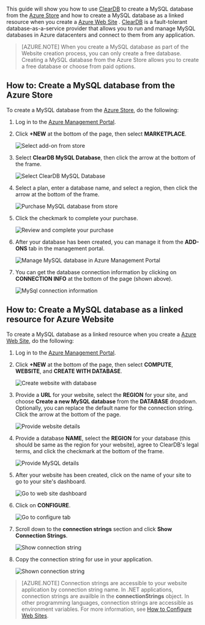 This guide will show you how to use [ClearDB] to create a MySQL database from the [Azure Store] and  how to create a MySQL database as a linked resource when you create a [Azure Web Site][waws] . [ClearDB] is a fault-tolerant database-as-a-service provider that allows you to run and manage MySQL databases in Azure datacenters and connect to them from any application.  

> [AZURE.NOTE] When you create a MySQL database as part of the Website creation process, you can only create a free database. Creating a MySQL database from the Azure Store allows you to create a free database or choose from paid options.

## How to: Create a MySQL database from the Azure Store

To create a MySQL database from the [Azure Store], do the following:

1. Log in to the [Azure Management Portal][portal].
2. Click **+NEW** at the bottom of the page, then select **MARKETPLACE**.

	![Select add-on from store](./media/create-mysql-db/select-store.png)

3. Select **ClearDB MySQL Database**, then click the arrow at the bottom of the frame.

	![Select ClearDB MySQL Database](./media/create-mysql-db/select-cleardb-mysql.png)

4. Select a plan, enter a database name, and select a region, then click the arrow at the bottom of the frame.

	![Purchase MySQL database from store](./media/create-mysql-db/purchase-mysql.png)

5. Click the checkmark to complete your purchase.

	![Review and complete your purchase](./media/create-mysql-db/complete-mysql-purchase.png)

6. After your database has been created, you can manage it from the **ADD-ONS** tab in the management portal.

	![Manage MySQL database in Azure Management Portal](./media/create-mysql-db/manage-mysql-add-on.png)

7. You can get the database connection information by clicking on **CONNECTION INFO** at the bottom of the page (shown above).

	![MySql connection information](./media/create-mysql-db/mysql-conn-info.png) 


## How to: Create a MySQL database as a linked resource for Azure Website

To create a MySQL database as a linked resource when you create a [Azure Web Site][waws], do the following:

1. Log in to the [Azure Management Portal][portal].
2. Click **+NEW** at the bottom of the page, then select **COMPUTE**, **WEBSITE**, and **CREATE WITH DATABASE**.

	![Create website with database](./media/create-mysql-db/custom_create.png)

3. Provide a **URL** for your website, select the **REGION** for your site, and choose **Create a new MySQL database** from the **DATABASE** dropdown. Optionally, you can replace the default name for the connection string. Click the arrow at the bottom of the page.

	![Provide website details](./media/create-mysql-db/provide-website-details.png) 

4. Provide a database **NAME**, select the **REGION** for your database (this should be same as the region for your website), agree to ClearDB's legal terms, and click the checkmark at the bottom of the frame.

	![Provide MySQL details](./media/create-mysql-db/provide-mysql-details.png)

5. After your website has been created, click on the name of your site to go to your site's dashboard.

	![Go to web site dashboard](./media/create-mysql-db/go-to-website-dashboard.png)

6. Click on **CONFIGURE**.

	![Go to configure tab](./media/create-mysql-db/go-to-configure-tab.png)

7. Scroll down to the **connection strings** section and click **Show Connection Strings**. 

	![Show connection string](./media/create-mysql-db/show-conn-string.png)

8. Copy the connection string for use in your application.

	![Shown connection string](./media/create-mysql-db/shown-conn-string.png)

> [AZURE.NOTE] Connection strings are accessible to your website application by connection string name. In .NET applications, connection strings are availble in the **connectionStrings** object. In other programming languages, connection strings are accessible as environment variables. For more information, see [How to Configure Web Sites][configure].

[ClearDB]: http://www.cleardb.com/
[waws]: /documentation/services/web-sites/
[Azure Store]: ../articles/store.md
[portal]: http://manage.windowsazure.cn
[configure]: ../article/app-service-web/web-sites-configure.md
